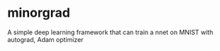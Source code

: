 # minorgrad
A simple deep learning framework that can train a nnet on MNIST with autograd, Adam optimizer
